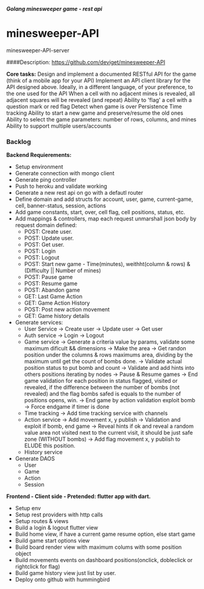 **_Golang minesweeper game - rest api_**

# minesweeper-API
minesweeper-API-server

####Description: https://github.com/deviget/minesweeper-API

**Core tasks:**
    Design and implement a documented RESTful API for the game (think of a mobile app for your API)
    Implement an API client library for the API designed above. Ideally, in a different language, of your preference, to the one used for the API
    When a cell with no adjacent mines is revealed, all adjacent squares will be revealed (and repeat)
    Ability to 'flag' a cell with a question mark or red flag
    Detect when game is over
    Persistence
    Time tracking
    Ability to start a new game and preserve/resume the old ones
    Ability to select the game parameters: number of rows, columns, and mines
    Ability to support multiple users/accounts
    
### Backlog
**Backend Requierements:**
  - Setup environment
  - Generate connection with mongo client
  - Generate ping controller
  - Push to heroku and validate working
  - Generate a new rest api on go with a defautl router
  - Define domain and add structs for account, user, game, current-game, cell, banner-status, session, actions
  - Add game constants, start, over, cell flag, cell positions, status, etc.
  - Add mappings & controllers, map each request unmarshall json body by request domain defined: 
    - POST: Create user. 
    - POST: Update user. 
    - POST: Get user. 
    - POST: Login
    - POST: Logout 
    - POST: Start new game - Time(minutes), weithht(column & rows) & (Difficulty || Number of mines)
    - POST: Pause game
    - POST: Resume game
    - POST: Abandon game
    - GET: Last Game Action
    - GET: Game Action History
    - POST: Post new action movement
    - GET: Game history details
  - Generate services:
    - User Service
      -> Create user
      -> Update user
      -> Get user
    - Auth service
      -> Login
      -> Logout
    - Game service
      -> Generate a criteria value by params, validate some maximum dificult && dimensions
      -> Make the area
      -> Get randon position under the columns & rows maximums area, dividing by the maximum until get the count of bombs done.
      -> Validate actual position status to put  bomb and count
      -> Validate and add hints into others positions iterating by nodes
      -> Pause & Resume games
      -> End game validation for each position in status flagged, visited or revealed, if the difference between the number of bombs (not revealed) and the flag bombs safed is equals to the number of positions opens, win.
      -> End game by action validation exploit bomb
      -> Force endgame if timer is done
    - Time tracking
      -> Add time tracking service with channels
    - Action service
      -> Add movement x, y publish 
        -> Validation and exploit if bomb, end game
        -> Reveal hints if ok and reveal a random value area not visited next to the current visit, it should be just safe zone (WITHOUT bombs)
      -> Add flag movement x, y publish to ELUDE this position.
    - History service
  - Generate DAOS
    - User
    - Game
    - Action
    - Session
    
**Frontend - Client side - Pretended: flutter app with dart.**
  - Setup env
  - Setup rest providers with http calls
  - Setup routes & views
  - Build a login & logout flutter view
  - Build home view, if have a current game resume option, else start game
  - Build game start options view
  - Build board render view with maximum colums with some position object
  - Build movements events on dashboard positions(onclick, dobleclick or rightclick for flag)
  - Build game history view just list by user.
  - Deploy onto github with hummingbird
  
